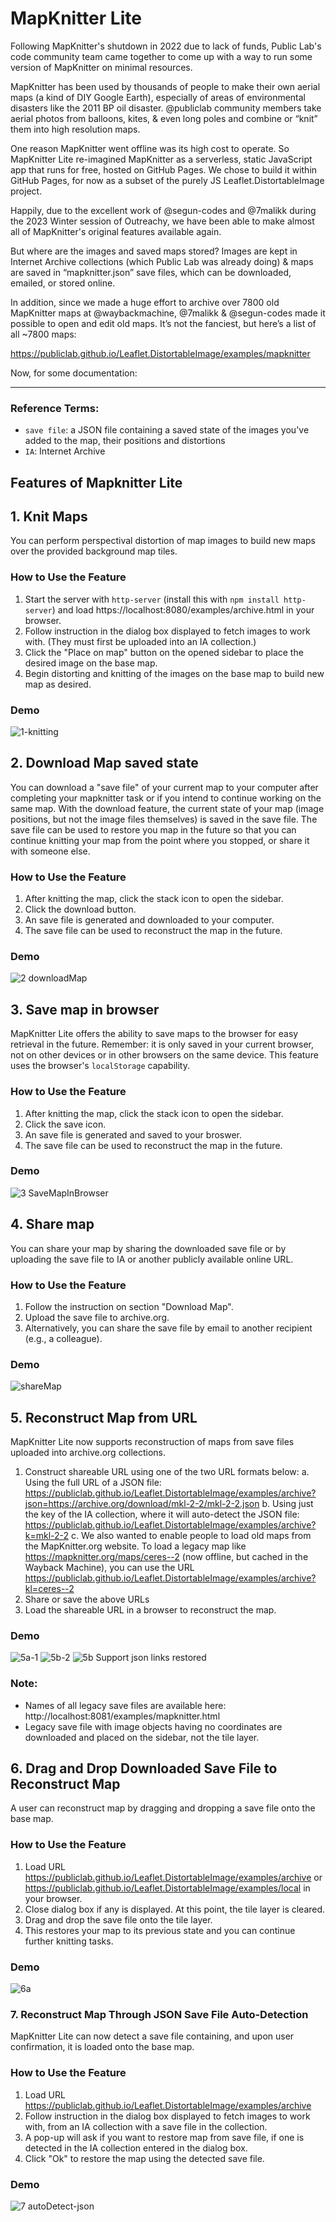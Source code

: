 # MapKnitter Lite

Following MapKnitter's shutdown in 2022 due to lack of funds, Public Lab's code community team came together to come up with a way to run some version of MapKnitter on minimal resources. 

MapKnitter has been used by thousands of people to make their own aerial maps (a kind of DIY Google Earth), especially of areas of environmental disasters like the 2011 BP oil disaster. @publiclab community members take aerial photos from balloons, kites, & even long poles and combine or “knit” them into high resolution maps. 

One reason MapKnitter went offline was its high cost to operate. So MapKnitter Lite re-imagined MapKnitter as a serverless, static JavaScript app that runs for free, hosted on GitHub Pages. We chose to build it within GitHub Pages, for now as a subset of the purely JS Leaflet.DistortableImage project.

Happily, due to the excellent work of @segun-codes and @7malikk during the 2023 Winter session of Outreachy, we have been able to make almost all of MapKnitter's original features available again. 

But where are the images and saved maps stored? Images are kept in Internet Archive collections (which Public Lab was already doing) & maps are saved in “mapknitter.json” save files, which can be downloaded, emailed, or stored online.

In addition, since we made a huge effort to archive over 7800 old MapKnitter maps at @waybackmachine, @7malikk & @segun-codes made it possible to open and edit old maps. It’s not the fanciest, but here’s a list of all ~7800 maps:

https://publiclab.github.io/Leaflet.DistortableImage/examples/mapknitter

Now, for some documentation:

****

### Reference Terms: 

* `save file`: a JSON file containing a saved state of the images you've added to the map, their positions and distortions
* `IA`: Internet Archive

## Features of Mapknitter Lite

## 1. Knit Maps 

You can perform perspectival distortion of map images to build new maps over the provided background map tiles.

### How to Use the Feature

1. Start the server with `http-server` (install this with `npm install http-server`) and load https://localhost:8080/examples/archive.html in your browser.
2. Follow instruction in the dialog box displayed to fetch images to work with. (They must first be uploaded into an IA collection.)
3. Click the "Place on map" button on the opened sidebar to place the desired image on the base map.
4. Begin distorting and knitting of the images on the base map to build new map as desired.

### Demo

![1-knitting](https://user-images.githubusercontent.com/1612359/222577171-d72ce619-ae7e-4dac-a27f-dd8bb07fb3db.gif)

## 2. Download Map saved state 

You can download a "save file" of your current map to your computer after completing your mapknitter task or if you intend to continue working on the same map. With the download feature, the current state of your map (image positions, but not the image files themselves) is saved in the save file. The save file can be used to restore you map in the future so that you can continue knitting your map from the point where you stopped, or share it with someone else.

### How to Use the Feature

1.  After knitting the map, click the stack icon to open the sidebar.
2. Click the download button.
3. An save file is generated and downloaded to your computer.
4. The save file can be used to reconstruct the map in the future.

### Demo

![2 downloadMap](https://user-images.githubusercontent.com/1612359/222585816-509b075f-e6dd-4556-b2a7-413231801c14.gif)

## 3. Save map in browser

MapKnitter Lite offers the ability to save maps to the browser for easy retrieval in the future. Remember: it is only saved in your current browser, not on other devices or in other browsers on the same device. This feature uses the browser's `localStorage` capability. 

### How to Use the Feature

1. After knitting the map, click the stack icon to open the sidebar.
2. Click the save icon.
3. An save file is generated and saved to your broswer.
4. The save file can be used to reconstruct the map in the future.

### Demo

![3 SaveMapInBrowser](https://user-images.githubusercontent.com/1612359/222585883-af55aac5-2e7b-4634-8b59-dc8890a49ea3.gif)

## 4. Share map

You can share your map by sharing the downloaded save file or by uploading the save file to IA or another publicly available online URL. 

### How to Use the Feature

1. Follow the instruction on section "Download Map".
2. Upload the save file to archive.org.
3. Alternatively, you can share the save file by email to another recipient (e.g., a colleague).

### Demo

![shareMap](https://user-images.githubusercontent.com/1612359/222586029-55e80585-51fd-471f-8679-4aa65cf9e5d9.gif)

## 5. Reconstruct Map from URL

MapKnitter Lite now supports reconstruction of maps from save files uploaded into archive.org collections.

1. Construct shareable URL using one of the two URL formats below:
    a. Using the full URL of a JSON file: https://publiclab.github.io/Leaflet.DistortableImage/examples/archive?json=https://archive.org/download/mkl-2-2/mkl-2-2.json
    b. Using just the key of the IA collection, where it will auto-detect the JSON file: https://publiclab.github.io/Leaflet.DistortableImage/examples/archive?k=mkl-2-2
    c. We also wanted to enable people to load old maps from the MapKnitter.org website. To load a legacy map like https://mapknitter.org/maps/ceres--2 (now offline, but cached in the Wayback Machine), you can use the URL https://publiclab.github.io/Leaflet.DistortableImage/examples/archive?kl=ceres--2
2. Share or save the above URLs
3. Load the shareable URL in a browser to reconstruct the map.

### Demo

![5a-1](https://user-images.githubusercontent.com/1612359/222574118-8843e8f7-53f7-4e8b-869a-99de8cc4aeab.gif)
![5b-2](https://user-images.githubusercontent.com/1612359/222574511-cfedfe32-f53d-46c2-a39a-bb5147245630.gif)
![5b Support json links restored](https://user-images.githubusercontent.com/1612359/222569683-4605e82c-d809-44bb-a4cb-1a09ca86c556.gif)

### Note:

* Names of all legacy save files are available here: http://localhost:8081/examples/mapknitter.html
* Legacy save file with image objects having no coordinates are downloaded and placed on the sidebar, not the tile layer.

## 6. Drag and Drop Downloaded Save File to Reconstruct Map

A user can reconstruct map by dragging and dropping a save file onto the base map. 

### How to Use the Feature

1. Load URL https://publiclab.github.io/Leaflet.DistortableImage/examples/archive or https://publiclab.github.io/Leaflet.DistortableImage/examples/local in your browser.
2. Close dialog box if any is displayed. At this point, the tile layer is cleared.
3. Drag and drop the save file onto the tile layer.
4. This restores your map to its previous state and you can continue further knitting tasks.

### Demo

![6a](https://user-images.githubusercontent.com/1612359/222570595-b63ca096-e5ea-4512-85a6-360e72ce652e.gif)

### 7. Reconstruct Map Through JSON Save File Auto-Detection

MapKnitter Lite can now detect a save file containing, and upon user confirmation, it is loaded onto the base map.

### How to Use the Feature

1. Load URL https://publiclab.github.io/Leaflet.DistortableImage/examples/archive
2. Follow instruction in the dialog box displayed to fetch images to work with, from an IA collection with a save file in the collection.
3. A pop-up will ask if you want to restore map from save file, if one is detected in the IA collection entered in the dialog box.
4. Click "Ok" to restore the map using the detected save file.

### Demo

![7 autoDetect-json](https://user-images.githubusercontent.com/1612359/222586141-f1b2bfeb-75bb-48a0-a391-1b069d65395a.gif)
